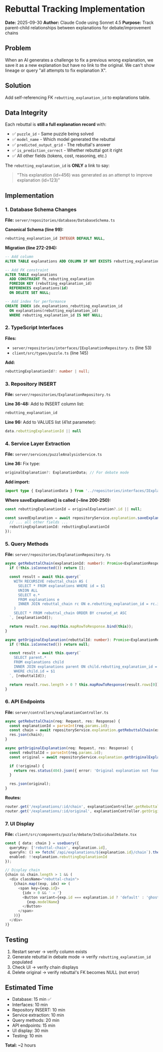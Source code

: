 # Rebuttal Tracking Implementation
**Date:** 2025-09-30
**Author:** Claude Code using Sonnet 4.5
**Purpose:** Track parent-child relationships between explanations for debate/improvement chains

## Problem
When an AI generates a challenge to fix a previous wrong explanation, we save it as a new explanation but have no link to the original. We can't show lineage or query "all attempts to fix explanation X".

## Solution
Add self-referencing FK `rebutting_explanation_id` to explanations table.

## Data Integrity
Each rebuttal is **still a full explanation record** with:
- ✅ `puzzle_id` - Same puzzle being solved
- ✅ `model_name` - Which model generated the rebuttal
- ✅ `predicted_output_grid` - The rebuttal's answer
- ✅ `is_prediction_correct` - Whether rebuttal got it right
- ✅ All other fields (tokens, cost, reasoning, etc.)

The `rebutting_explanation_id` is **ONLY** a link to say:
> "This explanation (id=456) was generated as an attempt to improve explanation (id=123)"

## Implementation

### 1. Database Schema Changes
**File:** `server/repositories/database/DatabaseSchema.ts`

**Canonical Schema (line 99):**
```sql
rebutting_explanation_id INTEGER DEFAULT NULL,
```

**Migration (line 272-294):**
```sql
-- Add column
ALTER TABLE explanations ADD COLUMN IF NOT EXISTS rebutting_explanation_id INTEGER DEFAULT NULL;

-- Add FK constraint
ALTER TABLE explanations
  ADD CONSTRAINT fk_rebutting_explanation
  FOREIGN KEY (rebutting_explanation_id)
  REFERENCES explanations(id)
  ON DELETE SET NULL;

-- Add index for performance
CREATE INDEX idx_explanations_rebutting_explanation_id
  ON explanations(rebutting_explanation_id)
  WHERE rebutting_explanation_id IS NOT NULL;
```

### 2. TypeScript Interfaces
**Files:**
- `server/repositories/interfaces/IExplanationRepository.ts` (line 53)
- `client/src/types/puzzle.ts` (line 145)

**Add:**
```typescript
rebuttingExplanationId?: number | null;
```

### 3. Repository INSERT
**File:** `server/repositories/ExplanationRepository.ts`

**Line 36-48:** Add to INSERT column list:
```sql
rebutting_explanation_id
```

**Line 96:** Add to VALUES list (41st parameter):
```typescript
data.rebuttingExplanationId || null
```

### 4. Service Layer Extraction
**File:** `server/services/puzzleAnalysisService.ts`

**Line 36:** Fix type:
```typescript
originalExplanation?: ExplanationData; // For debate mode
```

**Add import:**
```typescript
import type { ExplanationData } from '../repositories/interfaces/IExplanationRepository.ts';
```

**Where saveExplanation() is called (~line 200-250):**
```typescript
const rebuttingExplanationId = originalExplanation?.id || null;

const savedExplanation = await repositoryService.explanation.saveExplanation({
  // ... all other fields ...
  rebuttingExplanationId: rebuttingExplanationId
});
```

### 5. Query Methods
**File:** `server/repositories/ExplanationRepository.ts`

```typescript
async getRebuttalChain(explanationId: number): Promise<ExplanationResponse[]> {
  if (!this.isConnected()) return [];

  const result = await this.query(`
    WITH RECURSIVE rebuttal_chain AS (
      SELECT * FROM explanations WHERE id = $1
      UNION ALL
      SELECT e.*
      FROM explanations e
      INNER JOIN rebuttal_chain rc ON e.rebutting_explanation_id = rc.id
    )
    SELECT * FROM rebuttal_chain ORDER BY created_at ASC
  `, [explanationId]);

  return result.rows.map(this.mapRowToResponse.bind(this));
}

async getOriginalExplanation(rebuttalId: number): Promise<ExplanationResponse | null> {
  if (!this.isConnected()) return null;

  const result = await this.query(`
    SELECT parent.*
    FROM explanations child
    INNER JOIN explanations parent ON child.rebutting_explanation_id = parent.id
    WHERE child.id = $1
  `, [rebuttalId]);

  return result.rows.length > 0 ? this.mapRowToResponse(result.rows[0]) : null;
}
```

### 6. API Endpoints
**File:** `server/controllers/explanationController.ts`

```typescript
async getRebuttalChain(req: Request, res: Response) {
  const explanationId = parseInt(req.params.id);
  const chain = await repositoryService.explanation.getRebuttalChain(explanationId);
  res.json(chain);
}

async getOriginalExplanation(req: Request, res: Response) {
  const rebuttalId = parseInt(req.params.id);
  const original = await repositoryService.explanation.getOriginalExplanation(rebuttalId);

  if (!original) {
    return res.status(404).json({ error: 'Original explanation not found' });
  }

  res.json(original);
}
```

**Routes:**
```typescript
router.get('/explanations/:id/chain', explanationController.getRebuttalChain);
router.get('/explanations/:id/original', explanationController.getOriginalExplanation);
```

### 7. UI Display
**File:** `client/src/components/puzzle/debate/IndividualDebate.tsx`

```typescript
const { data: chain } = useQuery({
  queryKey: ['rebuttal-chain', explanation.id],
  queryFn: () => fetch(`/api/explanations/${explanation.id}/chain`).then(r => r.json()),
  enabled: !!explanation.rebuttingExplanationId
});

// Display chain
{chain && chain.length > 1 && (
  <div className="rebuttal-chain">
    {chain.map((exp, idx) => (
      <span key={exp.id}>
        {idx > 0 && ' → '}
        <Button variant={exp.id === explanation.id ? 'default' : 'ghost'}>
          {exp.modelName}
        </Button>
      </span>
    ))}
  </div>
)}
```

## Testing
1. Restart server → verify column exists
2. Generate rebuttal in debate mode → verify `rebutting_explanation_id` populated
3. Check UI → verify chain displays
4. Delete original → verify rebuttal's FK becomes NULL (not error)

## Estimated Time
- Database: 15 min ✅
- Interfaces: 10 min
- Repository INSERT: 10 min
- Service extraction: 10 min
- Query methods: 20 min
- API endpoints: 15 min
- UI display: 30 min
- Testing: 10 min

**Total:** ~2 hours